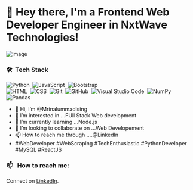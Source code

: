 # 👋 Hey there, I'm a Frontend Web Developer Engineer in NxtWave Technologies!

![image](https://user-images.githubusercontent.com/56738141/186486128-a67ee896-647f-4a1e-902d-30961b2b5c21.png) 




### 🛠 &nbsp;Tech Stack

![Python](https://img.shields.io/badge/-Python-05122A?style=flat&logo=python)&nbsp;
![JavaScript](https://img.shields.io/badge/-JavaScript-05122A?style=flat&logo=javascript)&nbsp;
![Bootstrap](https://img.shields.io/badge/-Bootstrap-05122A?style=flat&logo=bootstrap&logoColor=563D7C)\
![HTML](https://img.shields.io/badge/-HTML-05122A?style=flat&logo=HTML5)&nbsp;
![CSS](https://img.shields.io/badge/-CSS-05122A?style=flat&logo=CSS3&logoColor=1572B6)&nbsp;
![Git](https://img.shields.io/badge/-Git-05122A?style=flat&logo=git)&nbsp;
![GitHub](https://img.shields.io/badge/-GitHub-05122A?style=flat&logo=github)&nbsp;
![Visual Studio Code](https://img.shields.io/badge/-Visual%20Studio%20Code-05122A?style=flat&logo=visual-studio-code&logoColor=007ACC)&nbsp;
![NumPy](https://img.shields.io/badge/numpy%20-%23013243.svg?&style=flat&logo=numpy&logoColor=white)&nbsp;
![Pandas](https://img.shields.io/badge/pandas%20-%23150458.svg?&style=flat&logo=pandas&logoColor=white)&nbsp;


- 👋 Hi, I’m @Mrinalummadising
- 👀 I’m interested in ...FUll Stack Web development
- 🌱 I’m currently learning ...Node.js 
- 💞️ I’m looking to collaborate on ...Web Developement
- 📫 How to reach me through ....@Linkedln
- #WebDeveloper #WebScraping #TechEnthusiastic #PythonDeveloper
#MySQL #ReactJS

<!---
Mrinalummadising/Mrinalummadising is a ✨ special ✨ repository because its `README.md` (this file) appears on your GitHub profile.
You can click the Preview link to take a look at your changes.
--->

### 📫 &nbsp; How to reach me:


<!--<a href="https://www.linkedin.com/in/mrinal-ummadising-08a82b156/"><img alt="LinkedIn" src="https://img.shields.io/badge/linkedin%20-%230077B5.svg?&style=flat&logo=linkedin&logoColor=white"/></a> &nbsp;-->
Connect on [LinkedIn](https://www.linkedin.com/in/mrinal-ummadising-08a82b156/).
